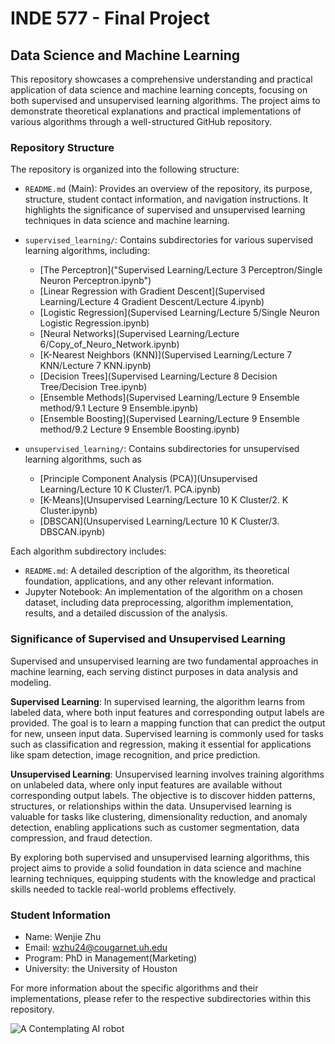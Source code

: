# INDE 577 - Final Project
## Data Science and Machine Learning

This repository showcases a comprehensive understanding and practical application of data science and machine learning concepts, focusing on both supervised and unsupervised learning algorithms. The project aims to demonstrate theoretical explanations and practical implementations of various algorithms through a well-structured GitHub repository.

### Repository Structure

The repository is organized into the following structure:

- `README.md` (Main): Provides an overview of the repository, its purpose, structure, student contact information, and navigation instructions. It highlights the significance of supervised and unsupervised learning techniques in data science and machine learning.

- `supervised_learning/`: Contains subdirectories for various supervised learning algorithms, including:
  - [The Perceptron]("Supervised Learning/Lecture 3 Perceptron/Single Neuron Perceptron.ipynb")
  - [Linear Regression with Gradient Descent](Supervised Learning/Lecture 4 Gradient Descent/Lecture 4.ipynb)
  - [Logistic Regression](Supervised Learning/Lecture 5/Single Neuron Logistic Regression.ipynb)
  - [Neural Networks](Supervised Learning/Lecture 6/Copy_of_Neuro_Network.ipynb)
  - [K-Nearest Neighbors (KNN)](Supervised Learning/Lecture 7 KNN/Lecture 7 KNN.ipynb)
  - [Decision Trees](Supervised Learning/Lecture 8 Decision Tree/Decision Tree.ipynb)
  - [Ensemble Methods](Supervised Learning/Lecture 9 Ensemble method/9.1 Lecture 9 Ensemble.ipynb)
  - [Ensemble Boosting](Supervised Learning/Lecture 9 Ensemble method/9.2 Lecture 9 Ensemble Boosting.ipynb)

- `unsupervised_learning/`: Contains subdirectories for unsupervised learning algorithms, such as 
  - [Principle Component Analysis (PCA)](Unsupervised Learning/Lecture 10 K Cluster/1. PCA.ipynb)
  - [K-Means](Unsupervised Learning/Lecture 10 K Cluster/2. K Cluster.ipynb)
  - [DBSCAN](Unsupervised Learning/Lecture 10 K Cluster/3. DBSCAN.ipynb)


Each algorithm subdirectory includes:
- `README.md`: A detailed description of the algorithm, its theoretical foundation, applications, and any other relevant information.
- Jupyter Notebook: An implementation of the algorithm on a chosen dataset, including data preprocessing, algorithm implementation, results, and a detailed discussion of the analysis.

### Significance of Supervised and Unsupervised Learning

Supervised and unsupervised learning are two fundamental approaches in machine learning, each serving distinct purposes in data analysis and modeling.

**Supervised Learning**: In supervised learning, the algorithm learns from labeled data, where both input features and corresponding output labels are provided. The goal is to learn a mapping function that can predict the output for new, unseen input data. Supervised learning is commonly used for tasks such as classification and regression, making it essential for applications like spam detection, image recognition, and price prediction.

**Unsupervised Learning**: Unsupervised learning involves training algorithms on unlabeled data, where only input features are available without corresponding output labels. The objective is to discover hidden patterns, structures, or relationships within the data. Unsupervised learning is valuable for tasks like clustering, dimensionality reduction, and anomaly detection, enabling applications such as customer segmentation, data compression, and fraud detection.

By exploring both supervised and unsupervised learning algorithms, this project aims to provide a solid foundation in data science and machine learning techniques, equipping students with the knowledge and practical skills needed to tackle real-world problems effectively.

### Student Information

- Name: Wenjie Zhu
- Email: wzhu24@cougarnet.uh.edu
- Program: PhD in Management(Marketing) 
- University: the University of Houston

For more information about the specific algorithms and their implementations, please refer to the respective subdirectories within this repository.

![A Contemplating AI robot]("Image/AI%20Image.webp")

